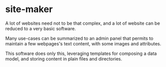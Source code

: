 site-maker
==========
A lot of websites need not to be that complex, and a lot of website
can be reduced to a very basic software.

Many use-cases can be summarized to an admin panel that permits to
maintain a few webpages's text content, with some images and
attributes.

This software does only this, leveraging templates for composing
a data model, and storing content in plain files and directories.
